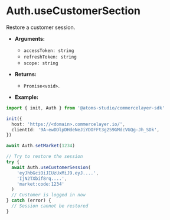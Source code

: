 # Auth.useCustomerSection

Restore a customer session.

- **Arguments:**

  - `accessToken: string`
  - `refreshToken: string`
  - `scope: string`

- **Returns:**

  - `Promise<void>`.

- **Example:**

```ts
import { init, Auth } from '@atoms-studio/commercelayer-sdk'

init({
  host: 'https://<domain>.commercelayer.io/',
  clientId: '9A-ewDDlpDHdeNeJiYDOFFt3g259GMdcVGQg-Jh_SDk', 
})

await Auth.setMarket(1234)

// Try to restore the session
try {
  await Auth.useCustomerSession(
    'eyJhbGciOiJIUzUxMiJ9.eyJ....',
    'IjN2TXbif8rq....',
    'market:code:1234'
  )
  // Customer is logged in now
} catch (error) {
  // Session cannot be restored
}

```
